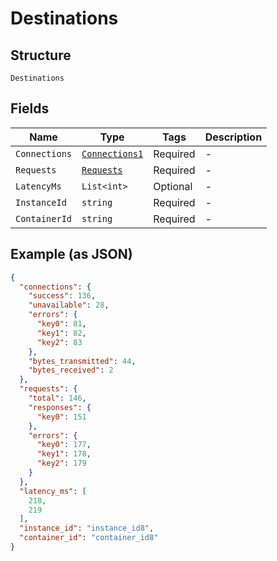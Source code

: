 
# Destinations

## Structure

`Destinations`

## Fields

| Name | Type | Tags | Description |
|  --- | --- | --- | --- |
| `Connections` | [`Connections1`](../../doc/models/connections-1.md) | Required | - |
| `Requests` | [`Requests`](../../doc/models/requests.md) | Required | - |
| `LatencyMs` | `List<int>` | Optional | - |
| `InstanceId` | `string` | Required | - |
| `ContainerId` | `string` | Required | - |

## Example (as JSON)

```json
{
  "connections": {
    "success": 136,
    "unavailable": 28,
    "errors": {
      "key0": 81,
      "key1": 82,
      "key2": 83
    },
    "bytes_transmitted": 44,
    "bytes_received": 2
  },
  "requests": {
    "total": 146,
    "responses": {
      "key0": 151
    },
    "errors": {
      "key0": 177,
      "key1": 178,
      "key2": 179
    }
  },
  "latency_ms": [
    218,
    219
  ],
  "instance_id": "instance_id8",
  "container_id": "container_id8"
}
```


